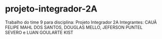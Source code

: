 # projeto-integrador-2A
Trabalho do time 9 para disciplina: Projeto Integrador 2A
Integrantes: CAUÃ FELIPE MAHL DOS SANTOS, DOUGLAS MELLO, JEFERSON PUNTEL SEVERO e LUAN GOULARTE KIST
